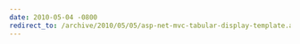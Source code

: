 ```yaml
---
date: 2010-05-04 -0800
redirect_to: /archive/2010/05/05/asp-net-mvc-tabular-display-template.aspx/
---
```

